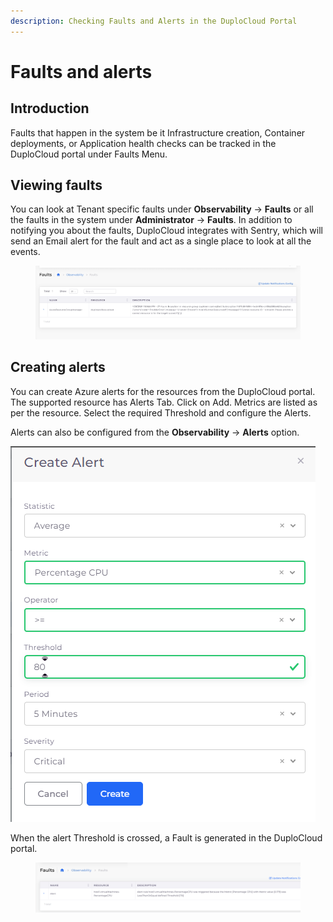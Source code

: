 ```yaml
---
description: Checking Faults and Alerts in the DuploCloud Portal
---
```


# Faults and alerts

## Introduction <a href="#id-0-toc-title" id="id-0-toc-title"></a>

Faults that happen in the system be it Infrastructure creation, Container deployments, or Application health checks can be tracked in the DuploCloud portal under Faults Menu.

## Viewing faults <a href="#id-1-toc-title" id="id-1-toc-title"></a>

You can look at Tenant specific faults under **Observability** -> **Faults** or all the faults in the system under **Administrator** -> **Faults**. In addition to notifying you about the faults, DuploCloud integrates with Sentry, which will send an Email alert for the fault and act as a single place to look at all the events.

<figure><img src="../../../.gitbook/assets/faults.png" alt=""><figcaption></figcaption></figure>

## Creating alerts

You can create Azure alerts for the resources from the DuploCloud portal. The supported resource has Alerts Tab. Click on Add. Metrics are listed as per the resource. Select the required Threshold and configure the Alerts.

Alerts can also be configured from the **Observability** -> **Alerts** option.

<div align="left">

<img src="../../../.gitbook/assets/image (179).png" alt="">

</div>

When the alert Threshold is crossed, a Fault is generated in the DuploCloud portal.

<figure><img src="../../../.gitbook/assets/faultsfixedalerts.png" alt=""><figcaption></figcaption></figure>
